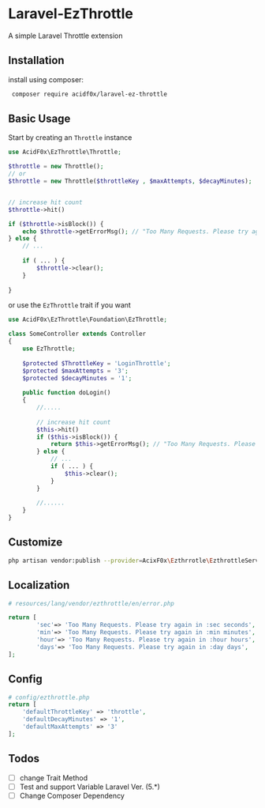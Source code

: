 # Laravel-EzThrottle
A simple Laravel Throttle extension

Installation
------------
install using composer:
 
```bash
 composer require acidf0x/laravel-ez-throttle
```

Basic Usage
-----------

Start by creating an `Throttle` instance  
```php
use AcidF0x\EzThrottle\Throttle;  

$throttle = new Throttle();
// or
$throttle = new Throttle($throttleKey , $maxAttempts, $decayMinutes);


// increase hit count
$throttle->hit()

if ($throttle->isBlock()) {
    echo $throttle->getErrorMsg(); // "Too Many Requests. Please try again in 1 minutes"
} else {
    // ...
    
    if ( ... ) {
        $throttle->clear();   
    }
    
}
```
or use the `EzThrottle` trait if you want  

```php
use AcidF0x\EzThrottle\Foundation\EzThrottle;

class SomeController extends Controller
{
    use EzThrottle;
    
    $protected $ThrottleKey = 'LoginThrottle';
    $protected $maxAttempts = '3';
    $protected $decayMinutes = '1';
    
    public function doLogin()
    {
        //.....
        
        // increase hit count
        $this->hit()
        if ($this->isBlock()) {
            return $this->getErrorMsg(); // "Too Many Requests. Please try again in 1 minutes"
        } else {
            // ...
            if ( ... ) {
                $this->clear();
            }
        }
        
        //......
    }
}
```

Customize
-----------
```bash
php artisan vendor:publish --provider=AcixF0x\Ezthrrotle\EzthrottleServiceProvider
```

Localization
-----------
```php
# resources/lang/vendor/ezthrottle/en/error.php

return [
        'sec'=> 'Too Many Requests. Please try again in :sec seconds',
        'min'=> 'Too Many Requests. Please try again in :min minutes',
        'hour'=> 'Too Many Requests. Please try again in :hour hours',
        'days'=> 'Too Many Requests. Please try again in :day days',
];
```

Config
-----------
```php
# config/ezthrottle.php
return [
    'defaultThrottleKey' => 'throttle', 
    'defaultDecayMinutes' => '1',
    'defaultMaxAttempts' => '3'
];
```

Todos
-----------

- [ ] change Trait Method  
- [ ] Test and support Variable Laravel Ver. (5.*)
- [ ] Change Composer Dependency
